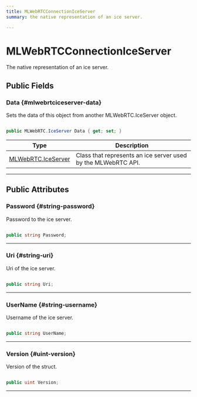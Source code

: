 ```yaml
---
title: MLWebRTCConnectionIceServer
summary: the native representation of an ice server. 

---
```


# MLWebRTCConnectionIceServer




The native representation of an ice server.   





## Public Fields

### Data {#mlwebrtciceserver-data}

Sets the data of this object from another MLWebRTC.IceServer object. 

```csharp

public MLWebRTC.IceServer Data { get; set; }

```

| Type | Description  | 
|--|--|
| [MLWebRTC.IceServer](/versioned_docs/version-02-Aug-2023/unity-api/api/UnityEngine.XR.MagicLeap/MLWebRTC/UnityEngine.XR.MagicLeap.MLWebRTC.IceServer.md) | Class that represents an ice server used by the MLWebRTC API.  |





-----------

## Public Attributes

### Password {#string-password}

Password to the ice server. 

```csharp

public string Password;

```






-----------

### Uri {#string-uri}

Uri of the ice server. 

```csharp

public string Uri;

```






-----------

### UserName {#string-username}

Username of the ice server. 

```csharp

public string UserName;

```






-----------

### Version {#uint-version}

Version of the struct. 

```csharp

public uint Version;

```






-----------


